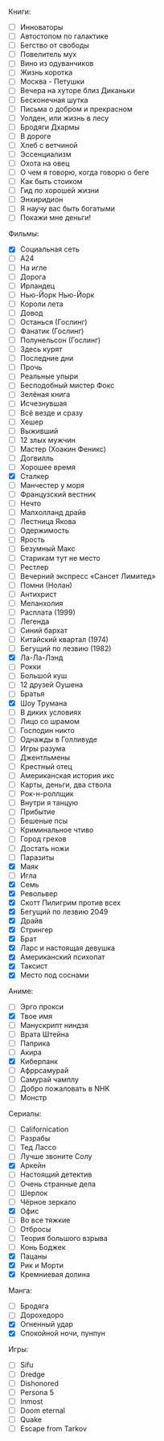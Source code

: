 
Книги:
- [ ] Инноваторы
- [ ] Автостопом по галактике
- [ ] Бегство от свободы
- [ ] Повелитель мух
- [ ] Вино из одуванчиков
- [ ] Жизнь коротка
- [ ] Москва - Петушки
- [ ] Вечера на хуторе близ Диканьки
- [ ] Бесконечная шутка
- [ ] Письма о добром и прекрасном
- [ ] Уолден, или жизнь в лесу
- [ ] Бродяги Дхармы
- [ ] В дороге
- [ ] Хлеб с ветчиной
- [ ] Эссенциализм
- [ ] Охота на овец
- [ ] О чем я говорю, когда говорю о беге
- [ ] Как быть стоиком
- [ ] Гид по хорошей жизни
- [ ] Энхиридион
- [ ] Я научу вас быть богатыми
- [ ] Покажи мне деньги!

Фильмы: 
- [x] Социальная сеть
- [ ] А24
- [ ] На игле
- [ ] Дорога 
- [ ] Ирландец
- [ ] Нью-Йорк Нью-Йорк 
- [ ] Короли лета 
- [ ] Довод 
- [ ] Останься (Гослинг) 
- [ ] Фанатик (Гослинг)
- [ ] Полунельсон (Гослинг) 
- [ ] Здесь курят 
- [ ] Последние дни 
- [ ] Прочь 
- [ ] Реальные упыри 
- [ ] Бесподобный мистер Фокс  
- [ ] Зелёная книга 
- [ ] Исчезнувшая 
- [ ] Всё везде и сразу 
- [ ] Хешер 
- [ ] Выживший 
- [ ] 12 злых мужчин 
- [ ] Мастер (Хоакин Феникс) 
- [ ] Догвилль 
- [ ] Хорошее время 
- [x] Сталкер 
- [ ] Манчестер у моря 
- [ ] Французский вестник 
- [ ] Нечто 
- [ ] Малхолланд драйв 
- [ ] Лестница Якова 
- [ ] Одержимость 
- [ ] Ярость 
- [ ] Безумный Макс
- [ ] Старикам тут не место 
- [ ] Рестлер 
- [ ] Вечерний экспресс «Сансет Лимитед» 
- [ ] Помни (Нолан) 
- [ ] Антихрист 
- [ ] Меланхолия 
- [ ] Расплата (1999) 
- [ ] Легенда 
- [ ] Синий бархат 
- [ ] Китайский квартал (1974) 
- [ ] Бегущий по лезвию (1982) 
- [x] Ла-Ла-Лэнд 
- [ ] Рокки 
- [ ] Большой куш 
- [ ] 12 друзей Оушена 
- [ ] Братья 
- [x] Шоу Трумана 
- [ ] В диких условиях 
- [ ] Лицо со шрамом 
- [ ] Господин никто 
- [ ] Однажды в Голливуде 
- [ ] Игры разума 
- [ ] Джентльмены 
- [ ] Крестный отец 
- [ ] Американская история икс 
- [ ] Карты, деньги, два ствола 
- [ ] Рок-н-роллщик 
- [ ] Внутри я танцую 
- [ ] Прибытие 
- [ ] Бешеные псы 
- [ ] Криминальное чтиво 
- [ ] Город грехов 
- [ ] Достать ножи 
- [ ] Паразиты 
- [x] Маяк 
- [ ] Игла 
- [x] Семь 
- [x] Револьвер 
- [x] Скотт Пилигрим против всех 
- [x] Бегущий по лезвию 2049 
- [x] Драйв 
- [x] Стрингер 
- [x] Брат  
- [x] Ларс и настоящая девушка 
- [x] Американский психопат 
- [x] Таксист 
- [x] Место под соснами

Аниме:
- [ ] Эрго прокси 
- [x] Твое имя
- [ ] Манускрипт ниндзя 
- [ ] Врата Штейна  
- [ ] Паприка 
- [ ] Акира 
- [x] Киберпанк 
- [ ] Афррсамурай 
- [ ] Самурай чамплу 
- [ ] Добро пожаловать в NHK 
- [ ] Монстр

Сериалы: 
- [ ] Californication 
- [ ] Разрабы 
- [ ] Тед Лассо 
- [ ] Лучше звоните Солу 
- [x] Аркейн 
- [ ] Настоящий детектив 
- [ ] Очень странные дела 
- [ ] Шерлок 
- [ ] Чёрное зеркало 
- [x] Офис 
- [ ] Во все тяжкие 
- [ ] Отбросы 
- [ ] Теория большого взрыва 
- [ ] Конь Боджек 
- [x] Пацаны 
- [x] Рик и Морти 
- [x] Кремниевая долина

Манга:  
- [ ] Бродяга 
- [ ] Дорохедоро 
- [x] Огненный удар
- [x] Спокойной ночи, пунпун

Игры: 
- [ ] Sifu 
- [ ] Dredge
- [ ] Dishonored
- [ ] Persona 5 
- [ ] Inmost 
- [ ] Doom eternal 
- [ ] Quake 
- [ ] Escape from Tarkov